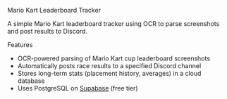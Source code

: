Mario Kart Leaderboard Tracker

A simple Mario Kart leaderboard tracker using OCR to parse screenshots and post results to Discord.

Features

- OCR-powered parsing of Mario Kart cup leaderboard screenshots
- Automatically posts race results to a specified Discord channel
- Stores long-term stats (placement history, averages) in a cloud database
- Uses PostgreSQL on [Supabase](https://supabase.com/) (free tier)
